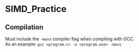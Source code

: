 # SIMD_Practice

## Compilation

Must include the `-mavx` compiler flag when compiling with GCC. <br>
As an example: `gcc <program.c> -o <program.exe> -mavx`
